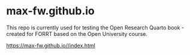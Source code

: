 # max-fw.github.io

This repo is currently used for testing the Open Research Quarto book - created for FORRT based on the Open University course. 

https://max-fw.github.io//index.html

